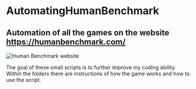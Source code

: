 # AutomatingHumanBenchmark
## Automation of all the games on the website https://humanbenchmark.com/
![Human Benchmark website](https://cdn.discordapp.com/attachments/501427840873529364/928795430085619873/unknown.png)

The goal of these small scripts is to further improve my coding ability. 
Within the folders there are instructions of how the game works and how to use the script.
